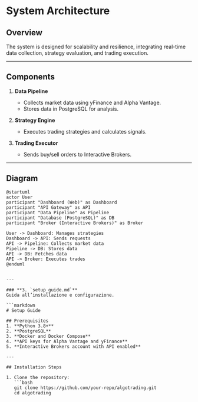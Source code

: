 # System Architecture

## Overview
The system is designed for scalability and resilience, integrating real-time data collection, strategy evaluation, and trading execution.

---

## Components

1. **Data Pipeline**
   - Collects market data using yFinance and Alpha Vantage.
   - Stores data in PostgreSQL for analysis.
   
2. **Strategy Engine**
   - Executes trading strategies and calculates signals.
   
3. **Trading Executor**
   - Sends buy/sell orders to Interactive Brokers.

---

## Diagram
```plantuml
@startuml
actor User
participant "Dashboard (Web)" as Dashboard
participant "API Gateway" as API
participant "Data Pipeline" as Pipeline
participant "Database (PostgreSQL)" as DB
participant "Broker (Interactive Brokers)" as Broker

User -> Dashboard: Manages strategies
Dashboard -> API: Sends requests
API -> Pipeline: Collects market data
Pipeline -> DB: Stores data
API -> DB: Fetches data
API -> Broker: Executes trades
@enduml


---

### **3. `setup_guide.md`**
Guida all’installazione e configurazione.

```markdown
# Setup Guide

## Prerequisites
1. **Python 3.8+**
2. **PostgreSQL**
3. **Docker and Docker Compose**
4. **API keys for Alpha Vantage and yFinance**
5. **Interactive Brokers account with API enabled**

---

## Installation Steps

1. Clone the repository:
   ```bash
   git clone https://github.com/your-repo/algotrading.git
   cd algotrading
